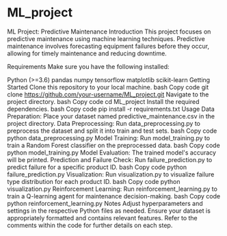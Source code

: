 # ML_project
ML Project: Predictive Maintenance
Introduction
This project focuses on predictive maintenance using machine learning techniques. Predictive maintenance involves forecasting equipment failures before they occur, allowing for timely maintenance and reducing downtime.

Requirements
Make sure you have the following installed:

Python (>=3.6)
pandas
numpy
tensorflow
matplotlib
scikit-learn
Getting Started
Clone this repository to your local machine.
bash
Copy code
git clone https://github.com/your-username/ML_project.git
Navigate to the project directory.
bash
Copy code
cd ML_project
Install the required dependencies.
bash
Copy code
pip install -r requirements.txt
Usage
Data Preparation:
Place your dataset named predictive_maintenance.csv in the project directory.
Data Preprocessing:
Run data_preprocessing.py to preprocess the dataset and split it into train and test sets.
bash
Copy code
python data_preprocessing.py
Model Training:
Run model_training.py to train a Random Forest classifier on the preprocessed data.
bash
Copy code
python model_training.py
Model Evaluation:
The trained model's accuracy will be printed.
Prediction and Failure Check:
Run failure_prediction.py to predict failure for a specific product ID.
bash
Copy code
python failure_prediction.py
Visualization:
Run visualization.py to visualize failure type distribution for each product ID.
bash
Copy code
python visualization.py
Reinforcement Learning:
Run reinforcement_learning.py to train a Q-learning agent for maintenance decision-making.
bash
Copy code
python reinforcement_learning.py
Notes
Adjust hyperparameters and settings in the respective Python files as needed.
Ensure your dataset is appropriately formatted and contains relevant features.
Refer to the comments within the code for further details on each step.
